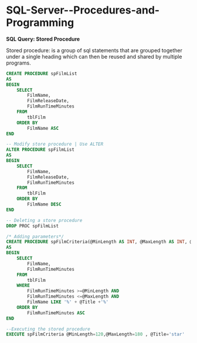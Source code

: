 # SQL-Server--Procedures-and-Programming

**SQL Query: Stored Procedure**

Stored procedure: is a group of sql statements that are grouped together under 
a single heading which can then be reused and shared by multiple programs.

```sql
CREATE PROCEDURE spFilmList 
AS
BEGIN
	SELECT
		FilmName,
		FilmReleaseDate,
		FilmRunTimeMinutes
	FROM
		tblFilm
	ORDER BY
		FilmName ASC
END

-- Modify store procedure | Use ALTER 
ALTER PROCEDURE spFilmList 
AS
BEGIN
	SELECT
		FilmName,
		FilmReleaseDate,
		FilmRunTimeMinutes
	FROM
		tblFilm
	ORDER BY
		FilmName DESC
END

-- Deleting a store procedure 
DROP PROC spFilmList

/* Adding parameters*/
CREATE PROCEDURE spFilmCriteria(@MinLength AS INT, @MaxLength AS INT, @Title AS VARCHAR(MAX))
AS
BEGIN
	SELECT
		FilmName,
		FilmRunTimeMinutes
	FROM
		tblFilm
	WHERE
		FilmRunTimeMinutes >=@MinLength AND
		FilmRunTimeMinutes <=@MaxLength AND
		FilmName LIKE '%' + @Title +'%'
	ORDER BY
		FilmRunTimeMinutes ASC
END

--Executing the stored procedure
EXECUTE spFilmCriteria @MinLength=120,@MaxLength=180 , @Title='star'
```
